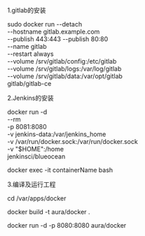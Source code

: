 1.gitlab的安装

sudo docker run --detach \
    --hostname gitlab.example.com \
    --publish 443:443 --publish 80:80 \
    --name gitlab \
    --restart always \
    --volume /srv/gitlab/config:/etc/gitlab \
    --volume /srv/gitlab/logs:/var/log/gitlab \
    --volume /srv/gitlab/data:/var/opt/gitlab \
    gitlab/gitlab-ce

2.Jenkins的安装

docker run -d \
  --rm \
  -p 8081:8080 \
  -v jenkins-data:/var/jenkins_home \
  -v /var/run/docker.sock:/var/run/docker.sock \
  -v "$HOME":/home \
  jenkinsci/blueocean

docker exec -it containerName bash

3.编译及运行工程

cd /var/apps/docker

docker build -t aura/docker .

docker run -d -p 8080:8080 aura/docker
